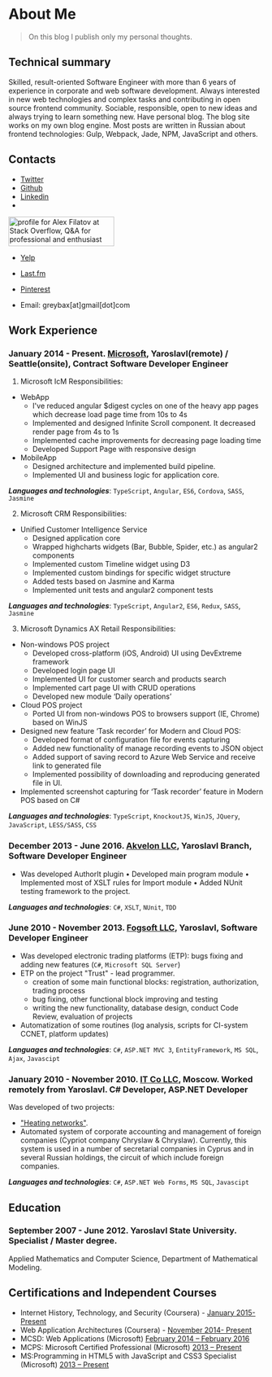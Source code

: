 # About Me

> On this blog I publish only my personal thoughts.

## Technical summary

Skilled, result-oriented Software Engineer with more than 6 years of experience in corporate and web software development. Always interested in new web technologies and complex tasks and contributing in open source frontend community. Sociable, responsible, open to new ideas and always trying to learn something new. Have personal blog. The blog site works on my own blog engine. Most posts are written in Russian about frontend technologies: Gulp, Webpack, Jade, NPM, JavaScript and others.

## Contacts

* [Twitter](https://twitter.com/greybax)
* [Github](https://github.com/greybax)
* [Linkedin](http://ru.linkedin.com/pub/aleksandr-filatov/89/608/66b/)
* <a href="http://stackoverflow.com/users/2173016/alex-filatov" target="_blank">
<img src="http://stackoverflow.com/users/flair/2173016.png?theme=clean" width="208" height="58" alt="profile for Alex Filatov at Stack Overflow, Q&amp;A for professional and enthusiast programmers" title="profile for Alex Filatov at Stack Overflow, Q&amp;A for professional and enthusiast programmers">
</a>

* [Yelp](https://alexfilatov.yelp.com)
* [Last.fm](https://www.last.fm/user/greybax)
* [Pinterest](www.pinterest.com/aleksandrfilatov)

* Email: greybax[at]gmail[dot]com

## Work Experience
### January 2014 - Present. [Microsoft](http://microsoft.com/), Yaroslavl(remote) / Seattle(onsite), Contract Software Developer Engineer

1. Microsoft IcM
Responsibilities:
  - WebApp
    - I've reduced angular $digest cycles on one of the heavy app pages which decrease load page time from 10s to 4s 
    - Implemented and designed Infinite Scroll component. It decreased render page from 4s to 1s
    - Implemented cache improvements for decreasing page loading time
    - Developed Support Page with responsive design
  - MobileApp
    - Designed architecture and implemented build pipeline.
    - Implemented UI and business logic for application core.

***Languages and technologies***: ```TypeScript```, ```Angular```, ```ES6```, ```Cordova```, ```SASS```, ```Jasmine```

2. Microsoft CRM
Responsibilities:
  - Unified Customer Intelligence Service
    - Designed application core
    - Wrapped highcharts widgets (Bar, Bubble, Spider, etc.) as angular2 components
    - Implemented custom Timeline widget using D3
    - Implemented custom bindings for specific widget structure
    - Added tests based on Jasmine and Karma
    - Implemented unit tests and angular2 component tests

***Languages and technologies***: ```TypeScript```, ```Angular2```, ```ES6```, ```Redux```, ```SASS```, ```Jasmine```

3. Microsoft Dynamics AX Retail
Responsibilities:
  - Non-windows POS project
    - Developed cross-platform (iOS, Android) UI using DevExtreme framework
    - Developed login page UI
    - Implemented UI for customer search and products search
    - Implemented cart page UI with CRUD operations
    - Developed new module ‘Daily operations’
  - Cloud POS project
    - Ported UI from non-windows POS to browsers support (IE, Chrome) based on WinJS
  - Designed new feature ‘Task recorder’ for Modern and Cloud POS:
    - Developed format of configuration file for events capturing
    - Added new functionality of manage recording events to JSON object
    - Added support of saving record to Azure Web Service and receive link to generated file
    - Implemented possibility of downloading and reproducing generated file in UI.
  - Implemented screenshot capturing for ‘Task recorder’ feature in Modern POS based on C#

***Languages and technologies***: ```TypeScript```, ```KnockoutJS```, ```WinJS```, ```JQuery```, ```JavaScript```, ```LESS/SASS```, ```CSS```

### December 2013 - June 2016. [Akvelon LLC](http://akvelon.com/), Yaroslavl Branch, Software Developer Engineer

- Was developed AuthorIt plugin 
  • Developed main program module
  • Implemented most of XSLT rules for Import module
  • Added NUnit testing framework to the project.

***Languages and technologies***: ```C#```, ```XSLT```, ```NUnit```, ```TDD```

### June 2010 - November 2013. [Fogsoft LLC](http://fogsoft.ru/), Yaroslavl, Software Developer Engineer

- Was developed electronic trading platforms (ETP): bugs fixing and adding new features (```C#```, ```Microsoft SQL Server```)
- ETP on the project "Trust" - lead programmer.
    - creation of some main functional blocks: registration, authorization, trading process
    - bug fixing, other functional block improving and testing
    - writing the new functionality, database design, conduct Code Review, evaluation of projects
- Automatization of some routines (log analysis, scripts for CI-system CCNET, platform updates)

***Languages and technologies***: ```C#```, ```ASP.NET MVC 3```, ```EntityFramework```, ```MS SQL```, ```Ajax```, ```Javascipt```

### January 2010 - November 2010. [IT Co LLC](http://www.it-co.ru/), Moscow. Worked remotely from Yaroslavl. C# Developer, ASP.NET Developer

Was developed of two projects:

* ["Heating networks"](http://it-co.ru/sp_heat_networks.php). 
* Automated system of corporate accounting and management of foreign companies (Cypriot company Chryslaw & Chryslaw). Currently, this system is used in a number of secretarial companies in Cyprus and in several Russian holdings, the circuit of which include foreign companies.

***Languages and technologies***: ```C#```, ```ASP.NET Web Forms```, ```MS SQL```, ```Javascipt```

## Education
### September 2007 - June 2012. Yaroslavl State University. Specialist / Master degree.

Applied Mathematics and Computer Science, Department of Mathematical Modeling.

## Certifications and Independent Courses
* Internet History, Technology, and Security (Coursera) - [January 2015- Present](https://www.dropbox.com/s/jwpis674jzvrx8w/Coursera%20insidetheinternet%202015.pdf?dl=0)
* Web Application Architectures (Coursera) - [November 2014- Present](https://www.dropbox.com/s/t387pkj0ec5u134/Coursera%20webapplications%202014.pdf?dl=0)
* MCSD: Web Applications (Microsoft) [February 2014 – February 2016](https://dl.dropboxusercontent.com/u/67785407/Certifications/Microsoft/Certificate_mscd_web_apps.pdf)
* MCPS: Microsoft Certified Professional (Microsoft) [2013 – Present](https://dl.dropboxusercontent.com/u/67785407/Certifications/Microsoft/Certificate_mcp.pdf)
* MS:Programming in HTML5 with JavaScript and CSS3 Specialist (Microsoft) [2013 – Present](https://dl.dropboxusercontent.com/u/67785407/Certifications/Microsoft/Certificate_mscd_web_apps.pdf)